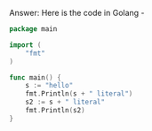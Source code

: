 Answer: Here is the code in Golang - 

```go
package main

import (
	"fmt"
)

func main() {
	s := "hello"
	fmt.Println(s + " literal")
	s2 := s + " literal"
	fmt.Println(s2)
}
```